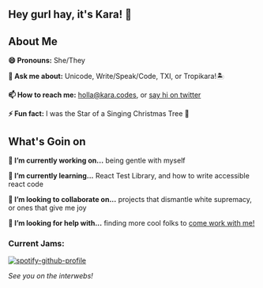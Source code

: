 ## Hey gurl hay, it's Kara! 👋

## About Me

**😄 Pronouns:** She/They

**💬 Ask me about:** Unicode, Write/Speak/Code, TXI, or Tropikara!🏝

**📫 How to reach me:** holla@kara.codes, or [say hi on twitter](https://twitter.com/KaraAJC)

**⚡ Fun fact:** I was the Star of a Singing Christmas Tree 🌟

## What's Goin on

**🔭 I’m currently working on...** being gentle with myself

**🌱 I’m currently learning...** React Test Library, and how to write accessible react code

**👯 I’m looking to collaborate on...** projects that dismantle white supremacy, or ones that give me joy

**🤔 I’m looking for help with...** finding more cool folks to [come work with me!](https://jobs.lever.co/txidigital?lever-via=0mZDFctS_A)

### Current Jams:
[![spotify-github-profile](https://spotify-github-profile.vercel.app/api/view?uid=karaajc&cover_image=true&theme=default)](https://spotify-github-profile.kittinanx.com/api/view?uid=karaajc&redirect=true)

*See you on the interwebs!*
